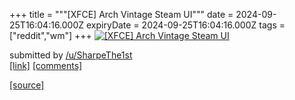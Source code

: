 +++
title = """[XFCE] Arch Vintage Steam UI"""
date = 2024-09-25T16:04:16.000Z
expiryDate = 2024-09-25T16:04:16.000Z
tags = ["reddit","wm"]
+++
[![[XFCE] Arch Vintage Steam UI](https://b.thumbs.redditmedia.com/2XAyGr2Oj1VvgGMIcv6TxvfzbKqCyr-XwtGFLmc_cbo.jpg "[XFCE] Arch Vintage Steam UI")](https://www.reddit.com/r/unixporn/comments/1fp8453/xfce_arch_vintage_steam_ui/)

submitted by [/u/SharpeThe1st](https://www.reddit.com/user/SharpeThe1st)  
[\[link\]](https://www.reddit.com/gallery/1fp8453) [\[comments\]](https://www.reddit.com/r/unixporn/comments/1fp8453/xfce_arch_vintage_steam_ui/)

[[source]](https://www.reddit.com/r/unixporn/comments/1fp8453/xfce_arch_vintage_steam_ui/)
